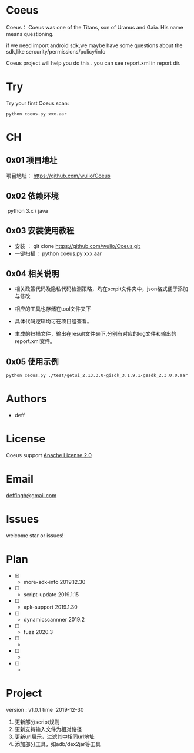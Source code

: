 # Coeus

Coeus：
  Coeus was one of the Titans, son of Uranus and Gaia. His name means questioning.
  
  if we need import android sdk,we maybe have some questions about the sdk,like sercurity/permissions/policy/info
  
  Coeus project will help you do this . you can see report.xml in report dir.

  
# Try
Try your first Coeus scan:
    
    python coeus.py xxx.aar


# CH

## 0x01 项目地址

项目地址：
	https://github.com/wulio/Coeus

## 0x02 依赖环境

​	python 3.x / java	

## 0x03 安装使用教程

  - 安装 ：
      git clone https://github.com/wulio/Coeus.git
  - 一键扫描：
      python coeus.py xxx.aar

## 0x04 相关说明

-   相关政策代码及隐私代码检测策略，均在scrpit文件夹中，json格式便于添加与修改

- 	相应的工具也存储在tool文件夹下

- 	具体代码逻辑均可在项目组查看。

- 	生成的扫描文件，输出在result文件夹下,分别有对应的log文件和输出的report.xml文件。


## 0x05 使用示例

    python ceous.py ./test/getui_2.13.3.0-gisdk_3.1.9.1-gssdk_2.3.0.0.aar	

# Authors

- deff

# License

Coeus support [Apache License 2.0](https://github.com/baidu/AdvBox/blob/master/LICENSE)

# Email
  deffingh@gmail.com

# Issues
  welcome star or issues!

# Plan

- [x] - more-sdk-info         2019.12.30
- [ ] - script-update    2019.1.15
- [ ] - apk-support      2019.1.30
- [ ] - dynamicscannner  2019.2
- [ ] - fuzz            2020.3
- [ ] - 
- [ ] - 
- [ ] -

# Project
version : v1.0.1
time :2019-12-30
1. 更新部分script规则
2. 更新支持输入文件为相对路径
3. 更新url展示，过滤其中相同url地址
4. 添加部分工具，如adb/dex2jar等工具


